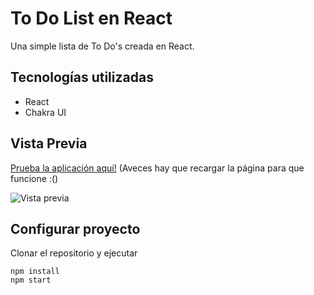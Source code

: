 # To Do List en React
Una simple lista de To Do's creada en React.

## Tecnologías utilizadas
- React
- Chakra UI

## Vista Previa
[Prueba la aplicación aquí!](https://shielded-meadow-25567.herokuapp.com/) (Aveces hay que recargar la página para que funcione :()

![Vista previa](https://media.giphy.com/media/HMj4Ji1oKuNHQAfwXm/giphy.gif)

## Configurar proyecto
Clonar el repositorio y ejecutar 
```console
npm install
npm start
```

